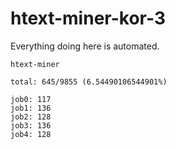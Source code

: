 # htext-miner-kor-3

Everything doing here is automated.

```
htext-miner

total: 645/9855 (6.54490106544901%)

job0: 117
job1: 136
job2: 128
job3: 136
job4: 128
```